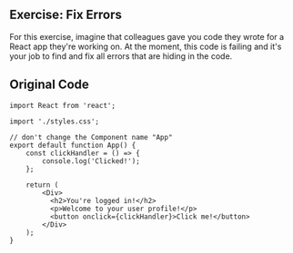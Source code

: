 ## Exercise: Fix Errors

For this exercise, imagine that colleagues gave you code they wrote for a React app they're working on.
At the moment, this code is failing and it's your job to find and fix all errors that are hiding in the code.

## Original Code
```
import React from 'react';

import './styles.css';

// don't change the Component name "App"
export default function App() {
    const clickHandler = () => {
        console.log('Clicked!');
    };
    
    return (
        <Div>
          <h2>You're logged in!</h2>
          <p>Welcome to your user profile!</p>
          <button onclick={clickHandler}>Click me!</button>
        </Div>
    );
}
```
